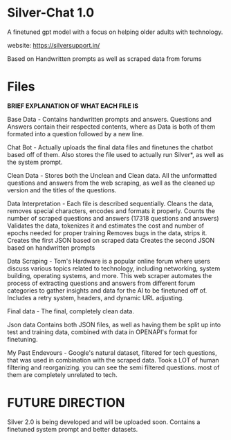 # Silver-Chat 1.0
A finetuned gpt model with a focus on helping older adults with technology.

website: https://silversupport.in/

Based on Handwritten prompts as well as scraped data from forums

# **Files**
**BRIEF EXPLANATION OF WHAT EACH FILE IS**

Base Data - 
Contains handwritten prompts and answers. Questions and Answers contain their respected contents, where as Data is both of them formated into a question followed by a new line.

Chat Bot - 
Actually uploads the final data files and finetunes the chatbot based off of them. Also stores the file used to actually run Silver*, as well as the system prompt.

Clean Data - 
Stores both the Unclean and Clean data. All the unformatted questions and answers from the web scraping, as well as the cleaned up version and the titles of the questions.

Data Interpretation - 
Each file is described sequentially.
 Cleans the data, removes special characters, encodes and formats it properly.
 Counts the number of scraped questions and answers (17318 questions and answers)
 Validates the data, tokenizes it and estimates the cost and number of epochs needed for proper training
 Removes bugs in the data, strips it.
 Creates the first JSON based on scraped data
 Creates the second JSON based on handwritten prompts
 
Data Scraping - 
Tom's Hardware is a popular online forum where users discuss various topics related to technology, including networking, system building, operating systems, and more. This web scraper automates the process of extracting questions and answers from different forum categories to gather insights and data for the AI to be finetuned off of. Includes a retry system, headers, and dynamic URL adjusting. 

Final data - 
The final, completely clean data.

Json data
Contains both JSON files, as well as having them be split up into test and training data, combined with data in OPENAPI's format for finetuning.

My Past Endevours - 
Google's natural dataset, filtered for tech questions, that was used in combination with the scraped data. Took a LOT of human filtering and reorganizing. you can see the semi filtered questions. most of them are completely unrelated to tech.

# **FUTURE DIRECTION**
Silver 2.0 is being developed and will be uploaded soon. Contains a finetuned system prompt and better datasets. 

